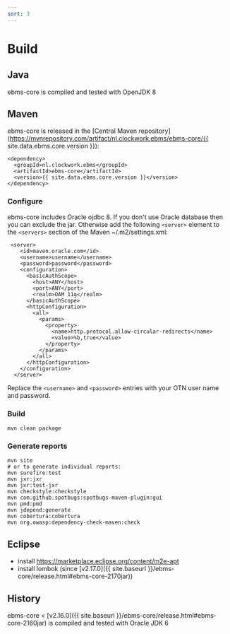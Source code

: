 ```yaml
---
sort: 3
---
```


# Build

## Java
ebms-core is compiled and tested with OpenJDK 8  

## Maven
ebms-core is released in the [Central Maven repository](https://mvnrepository.com/artifact/nl.clockwork.ebms/ebms-core/{{ site.data.ebms.core.version }}):
```
<dependency>
  <groupId>nl.clockwork.ebms</groupId>
  <artifactId>ebms-core</artifactId>
  <version>{{ site.data.ebms.core.version }}</version>
</dependency>
```
### Configure
ebms-core includes Oracle ojdbc 8. If you don't use Oracle database then you can exclude the jar. Otherwise add the following `<server>` element to the `<servers>` section of the Maven ~/.m2/settings.xml:
```
 <server>
    <id>maven.oracle.com</id>
    <username>username</username>
    <password>password</password>
    <configuration>
      <basicAuthScope>
        <host>ANY</host>
        <port>ANY</port>
        <realm>OAM 11g</realm>
      </basicAuthScope>
      <httpConfiguration>
        <all>
          <params>
            <property>
              <name>http.protocol.allow-circular-redirects</name>
              <value>%b,true</value>
            </property>
          </params>
        </all>
      </httpConfiguration>
    </configuration>
  </server>
```
Replace the `<username>` and `<password>` entries with your OTN user name and password.

### Build
```
mvn clean package
```
### Generate reports
```
mvn site
# or to generate individual reports:
mvn surefire:test
mvn jxr:jxr
mvn jxr:test-jxr
mvn checkstyle:checkstyle
mvn com.github.spotbugs:spotbugs-maven-plugin:gui
mvn pmd:pmd
mvn jdepend:generate
mvn cobertura:cobertura
mvn org.owasp:dependency-check-maven:check
```
## Eclipse
- install https://marketplace.eclipse.org/content/m2e-apt
- install lombok (since [v2.17.0]({{ site.baseurl }}/ebms-core/release.html#ebms-core-2170jar))

## History
ebms-core < [v2.16.0]({{ site.baseurl }}/ebms-core/release.html#ebms-core-2160jar) is compiled and tested with Oracle JDK 6
